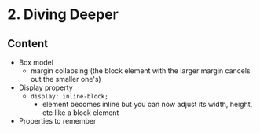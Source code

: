 # 2. Diving Deeper

## Content

- Box model
  - margin collapsing (the block element with the larger margin cancels out the smaller one's)
- Display property
  - `display: inline-block;`
    - element becomes inline but you can now adjust its width, height, etc like a block element
- Properties to remember
